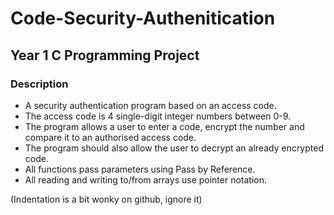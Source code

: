 # Code-Security-Authenitication

## Year 1 C Programming Project 

### Description
- A security authentication program based on an access code.
- The access code is 4 single-digit integer numbers between 0-9.
- The program allows a user to enter a code, encrypt the number and compare it to an authorised access code.
- The program should also allow the user to decrypt an already encrypted code.
- All functions pass parameters using Pass by Reference.
- All reading and writing to/from arrays use pointer notation.

(Indentation is a bit wonky on github, ignore it)
